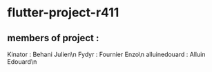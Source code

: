 # flutter-project-r411

## members of project :

Kinator : Behani Julien\n
Fydyr : Fournier Enzo\n
alluinedouard : Alluin Edouard\n

